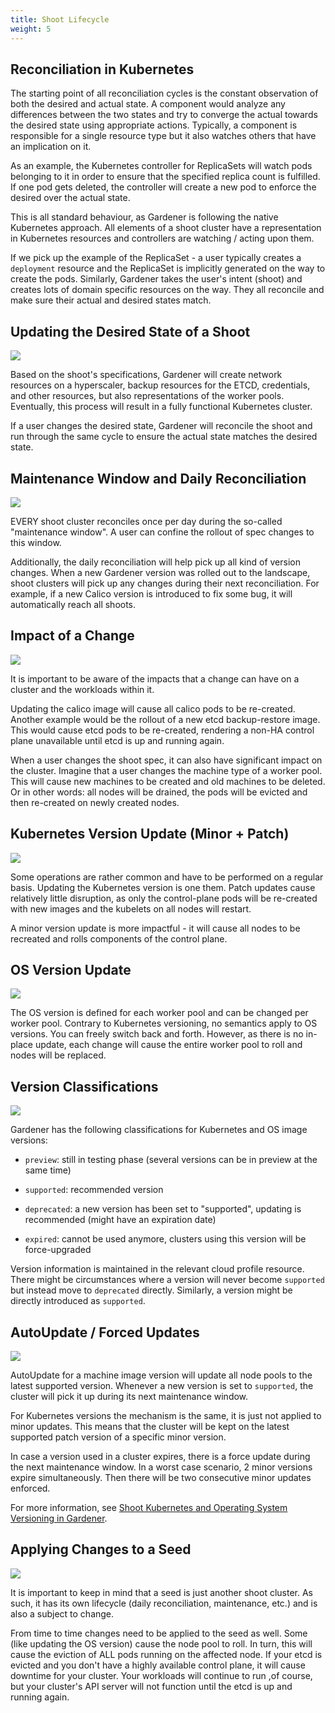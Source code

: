 ```yaml
---
title: Shoot Lifecycle
weight: 5
---
```


## Reconciliation in Kubernetes

The starting point of all reconciliation cycles is the constant observation of both the desired and actual state. A component would analyze any differences between the two states and try to converge the actual towards the desired state using appropriate actions. Typically, a component is responsible for a single resource type but it also watches others that have an implication on it.

As an example, the Kubernetes controller for ReplicaSets will watch pods belonging to it in order to ensure that the specified replica count is fulfilled. If one pod gets deleted, the controller will create a new pod to enforce the desired over the actual state.

This is all standard behaviour, as Gardener is following the native Kubernetes approach. All elements of a shoot cluster have a representation in Kubernetes resources and controllers are watching / acting upon them.

If we pick up the example of the ReplicaSet - a user typically creates a `deployment` resource and the ReplicaSet is implicitly generated on the way to create the pods. Similarly, Gardener takes the user's intent (shoot) and creates lots of domain specific resources on the way. They all reconcile and make sure their actual and desired states match.

## Updating the Desired State of a Shoot

![](./images/update-shoot-state.png)

Based on the shoot's specifications, Gardener will create network resources on a hyperscaler, backup resources for the ETCD, credentials, and other resources, but also representations of the worker pools. Eventually, this process will result in a fully functional Kubernetes cluster. 

If a user changes the desired state, Gardener will reconcile the shoot and run through the same cycle to ensure the actual state matches the desired state.

## Maintenance Window and Daily Reconciliation

![](./images/maintenance-window.png)

EVERY shoot cluster reconciles once per day during the so-called "maintenance window". A user can confine the rollout of spec changes to this window.

Additionally, the daily reconciliation will help pick up all kind of version changes. When a new Gardener version was rolled out to the landscape, shoot clusters will pick up any changes during their next reconciliation. For example, if a new Calico version is introduced to fix some bug, it will automatically reach all shoots.

## Impact of a Change

![](./images/change-impact.png)

It is important to be aware of the impacts that a change can have on a cluster and the workloads within it.

Updating the calico image will cause all calico pods to be re-created. Another example would be the rollout of a new etcd backup-restore image. This would cause etcd pods to be re-created, rendering a non-HA control plane unavailable until etcd is up and running again.

When a user changes the shoot spec, it can also have significant impact on the cluster. Imagine that a user changes the machine type of a worker pool. This will cause new machines to be created and old machines to be deleted. Or in other words: all nodes will be drained, the pods will be evicted and then re-created on newly created nodes.

## Kubernetes Version Update (Minor + Patch)

![](./images/Kubernetes-version-update.png)

Some operations are rather common and have to be performed on a regular basis. Updating the Kubernetes version is one them. Patch updates cause relatively little disruption, as only the control-plane pods will be re-created with new images and the kubelets on all nodes will restart.

A minor version update is more impactful - it will cause all nodes to be recreated and rolls components of the control plane.

## OS Version Update

![](./images/os-update.png)

The OS version is defined for each worker pool and can be changed per worker pool. Contrary to Kubernetes versioning, no semantics apply to OS versions. You can freely switch back and forth. However, as there is no in-place update, each change will cause the entire worker pool to roll and nodes will be replaced.

## Version Classifications

![](./images/version-classifications.png)

Gardener has the following classifications for Kubernetes and OS image versions:

- `preview`: still in testing phase (several versions can be in preview at the same time)

- `supported`: recommended version

- `deprecated`: a new version has been set to "supported", updating is recommended (might have an expiration date)

- `expired`: cannot be used anymore, clusters using this version will be force-upgraded

Version information is maintained in the relevant cloud profile resource. There might be circumstances where a version will never become `supported` but instead move to `deprecated` directly. Similarly, a version might be directly introduced as `supported`.

## AutoUpdate / Forced Updates

![](./images/auto-update.png)

AutoUpdate for a machine image version will update all node pools to the latest supported version. Whenever a new version is set to `supported`, the cluster will pick it up during its next maintenance window.

For Kubernetes versions the mechanism is the same, it is just not applied to minor updates. This means that the cluster will be kept on the latest supported patch version of a specific minor version.

In case a version used in a cluster expires, there is a force update during the next maintenance window. In a worst case scenario, 2 minor versions expire simultaneously. Then there will be two consecutive minor updates enforced.

For more information, see [Shoot Kubernetes and Operating System Versioning in Gardener](https://github.com/gardener/gardener/blob/master/docs/usage/shoot_versions.md).

## Applying Changes to a Seed

![](./images/seeds-change.png)

It is important to keep in mind that a seed is just another shoot cluster. As such, it has its own lifecycle (daily reconciliation, maintenance, etc.) and is also a subject to change.

From time to time changes need to be applied to the seed as well. Some (like updating the OS version) cause the node pool to roll. In turn, this will cause the eviction of ALL pods running on the affected node. If your etcd is evicted and you don't have a highly available control plane, it will cause downtime for your cluster. Your workloads will continue to run ,of course, but your cluster's API server will not function until the etcd is up and running again.